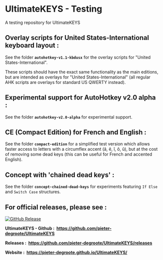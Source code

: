 # UltimateKEYS - Testing
A testing repository for UltimateKEYS

## Overlay scripts for United States-International keyboard layout :

See the folder **`autohotkey-v1.1-kbdusx`** for the overlay scripts for "United States-International".

These scripts should have the exact same functionality as the main editions, but are intended as overlays for "United States-International" (all regular AHK scripts are overlays for standard US QWERTY instead).

## Experimental support for AutoHotkey v2.0 alpha :

See the folder **`autohotkey-v2.0-alpha`** for experimental support.

## CE (Compact Edition) for French and English :

See the folder **`compact-edition`** for a simplified test version which allows faster access to letters with a circumflex accent (â, ê, î, ô, û), but at the cost of removing some dead keys (this can be useful for French and accented English).

## Concept with 'chained dead keys' :

See the folder **`concept-chained-dead-keys`** for experiments featuring `If Else` and `Switch Case` structures.

## For official releases, please see :

[![GitHub Release](https://img.shields.io/github/release/pieter-degroote/UltimateKEYS.svg)](https://github.com/pieter-degroote/UltimateKEYS/releases)

**UltimateKEYS - Github : &nbsp;https://github.com/pieter-degroote/UltimateKEYS**

**Releases : &nbsp;https://github.com/pieter-degroote/UltimateKEYS/releases**

**Website : &nbsp;https://pieter-degroote.github.io/UltimateKEYS/**
